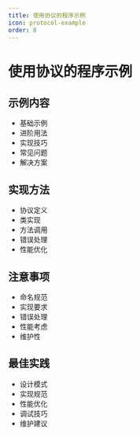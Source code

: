 ```yaml
---
title: 使用协议的程序示例
icon: protocol-example
order: 8
---
```


# 使用协议的程序示例

## 示例内容
- 基础示例
- 进阶用法
- 实现技巧
- 常见问题
- 解决方案

## 实现方法
- 协议定义
- 类实现
- 方法调用
- 错误处理
- 性能优化

## 注意事项
- 命名规范
- 实现要求
- 错误处理
- 性能考虑
- 维护性

## 最佳实践
- 设计模式
- 实现规范
- 性能优化
- 调试技巧
- 维护建议
